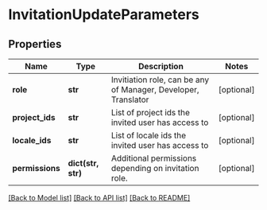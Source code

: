 # InvitationUpdateParameters

## Properties
Name | Type | Description | Notes
------------ | ------------- | ------------- | -------------
**role** | **str** | Invitiation role, can be any of Manager, Developer, Translator | [optional] 
**project_ids** | **str** | List of project ids the invited user has access to | [optional] 
**locale_ids** | **str** | List of locale ids the invited user has access to | [optional] 
**permissions** | **dict(str, str)** | Additional permissions depending on invitation role. | [optional] 

[[Back to Model list]](../README.md#documentation-for-models) [[Back to API list]](../README.md#documentation-for-api-endpoints) [[Back to README]](../README.md)


